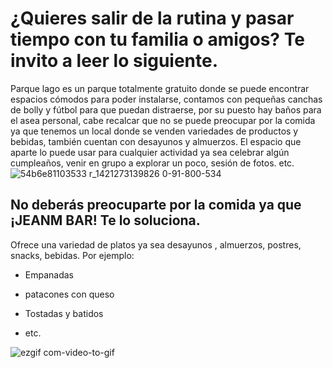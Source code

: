 # ¿Quieres salir de la rutina y pasar tiempo con tu familia o amigos? Te invito a leer lo siguiente.

Parque lago es un parque totalmente gratuito donde se puede encontrar espacios cómodos para poder instalarse, contamos con pequeñas canchas de bolly y fútbol para que puedan distraerse, por su puesto hay baños para el asea personal, cabe recalcar que no se puede preocupar por la comida ya que tenemos un local donde se venden variedades de productos y bebidas, también cuentan con desayunos y almuerzos. El espacio que aparte lo puede usar para cualquier actividad ya sea celebrar algún cumpleaños, venir en grupo a explorar un poco, sesión de fotos. etc.
![54b6e81103533 r_1421273139826 0-91-800-534](https://user-images.githubusercontent.com/57578183/68548576-5e5b5400-03bc-11ea-9427-e88bb7e02d57.jpg)

##  No deberás preocuparte por la comida ya que  ****¡JEANM BAR!**** Te  lo soluciona.
 
 Ofrece una variedad de platos ya sea desayunos , almuerzos, postres, snacks, bebidas.
 Por ejemplo:  
- Empanadas 
- patacones con queso  
- Tostadas y batidos 

- etc. 
        

![ezgif com-video-to-gif](https://user-images.githubusercontent.com/57578183/68549593-e004af00-03c7-11ea-89a2-6a6e4200bfb0.gif)
